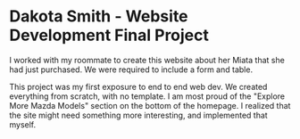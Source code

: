 # Dakota Smith - Website Development Final Project

I worked with my roommate to create this website about her Miata that she had just purchased. We were required to include a form and table.

This project was my first exposure to end to end web dev. We created everything from scratch, with no template. I am most proud of the "Explore More Mazda Models"
section on the bottom of the homepage. I realized that the site might need something more interesting, and implemented that myself. 
